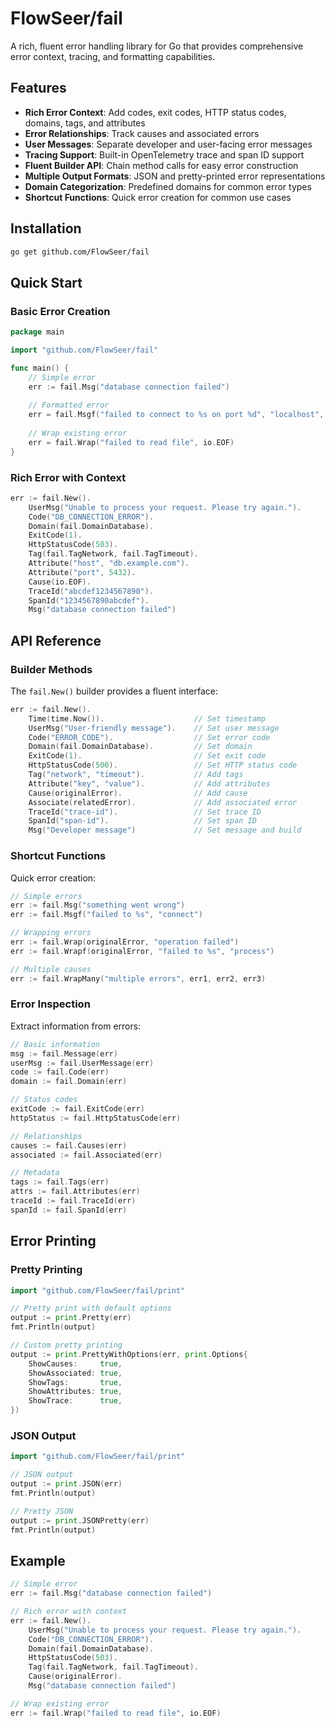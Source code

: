 # FlowSeer/fail

A rich, fluent error handling library for Go that provides comprehensive error context, tracing, and formatting capabilities.

## Features

- **Rich Error Context**: Add codes, exit codes, HTTP status codes, domains, tags, and attributes
- **Error Relationships**: Track causes and associated errors
- **User Messages**: Separate developer and user-facing error messages
- **Tracing Support**: Built-in OpenTelemetry trace and span ID support
- **Fluent Builder API**: Chain method calls for easy error construction
- **Multiple Output Formats**: JSON and pretty-printed error representations
- **Domain Categorization**: Predefined domains for common error types
- **Shortcut Functions**: Quick error creation for common use cases

## Installation

```bash
go get github.com/FlowSeer/fail
```

## Quick Start

### Basic Error Creation

```go
package main

import "github.com/FlowSeer/fail"

func main() {
    // Simple error
    err := fail.Msg("database connection failed")
    
    // Formatted error
    err = fail.Msgf("failed to connect to %s on port %d", "localhost", 5432)
    
    // Wrap existing error
    err = fail.Wrap("failed to read file", io.EOF)
}
```

### Rich Error with Context

```go
err := fail.New().
    UserMsg("Unable to process your request. Please try again.").
    Code("DB_CONNECTION_ERROR").
    Domain(fail.DomainDatabase).
    ExitCode(1).
    HttpStatusCode(503).
    Tag(fail.TagNetwork, fail.TagTimeout).
    Attribute("host", "db.example.com").
    Attribute("port", 5432).
    Cause(io.EOF).
    TraceId("abcdef1234567890").
    SpanId("1234567890abcdef").
    Msg("database connection failed")
```

## API Reference

### Builder Methods

The `fail.New()` builder provides a fluent interface:

```go
err := fail.New().
    Time(time.Now()).                    // Set timestamp
    UserMsg("User-friendly message").    // Set user message
    Code("ERROR_CODE").                  // Set error code
    Domain(fail.DomainDatabase).         // Set domain
    ExitCode(1).                         // Set exit code
    HttpStatusCode(500).                 // Set HTTP status code
    Tag("network", "timeout").           // Add tags
    Attribute("key", "value").           // Add attributes
    Cause(originalError).                // Add cause
    Associate(relatedError).             // Add associated error
    TraceId("trace-id").                 // Set trace ID
    SpanId("span-id").                   // Set span ID
    Msg("Developer message")             // Set message and build
```

### Shortcut Functions

Quick error creation:

```go
// Simple errors
err := fail.Msg("something went wrong")
err := fail.Msgf("failed to %s", "connect")

// Wrapping errors
err := fail.Wrap(originalError, "operation failed")
err := fail.Wrapf(originalError, "failed to %s", "process")

// Multiple causes
err := fail.WrapMany("multiple errors", err1, err2, err3)
```

### Error Inspection

Extract information from errors:

```go
// Basic information
msg := fail.Message(err)
userMsg := fail.UserMessage(err)
code := fail.Code(err)
domain := fail.Domain(err)

// Status codes
exitCode := fail.ExitCode(err)
httpStatus := fail.HttpStatusCode(err)

// Relationships
causes := fail.Causes(err)
associated := fail.Associated(err)

// Metadata
tags := fail.Tags(err)
attrs := fail.Attributes(err)
traceId := fail.TraceId(err)
spanId := fail.SpanId(err)
```

## Error Printing

### Pretty Printing

```go
import "github.com/FlowSeer/fail/print"

// Pretty print with default options
output := print.Pretty(err)
fmt.Println(output)

// Custom pretty printing
output := print.PrettyWithOptions(err, print.Options{
    ShowCauses:     true,
    ShowAssociated: true,
    ShowTags:       true,
    ShowAttributes: true,
    ShowTrace:      true,
})
```

### JSON Output

```go
import "github.com/FlowSeer/fail/print"

// JSON output
output := print.JSON(err)
fmt.Println(output)

// Pretty JSON
output := print.JSONPretty(err)
fmt.Println(output)
```

## Example

```go
// Simple error
err := fail.Msg("database connection failed")

// Rich error with context
err := fail.New().
    UserMsg("Unable to process your request. Please try again.").
    Code("DB_CONNECTION_ERROR").
    Domain(fail.DomainDatabase).
    HttpStatusCode(503).
    Tag(fail.TagNetwork, fail.TagTimeout).
    Cause(originalError).
    Msg("database connection failed")

// Wrap existing error
err := fail.Wrap("failed to read file", io.EOF)
```